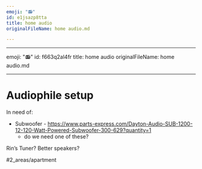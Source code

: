 ```yaml
---
emoji: "📻"
id: e1jsazp8tta
title: home audio
originalFileName: home audio.md

---
```


---
emoji: "📻"
id: f663q2al4fr
title: home audio
originalFileName: home audio.md

---

# Audiophile setup

In need of:

* Subwoofer - https://www.parts-express.com/Dayton-Audio-SUB-1200-12-120-Watt-Powered-Subwoofer-300-629?quantity=1
  * do we need one of these?

Rin’s Tuner?
Better speakers?

#2\_areas/apartment
